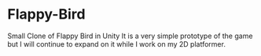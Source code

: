 # Flappy-Bird
Small Clone of Flappy Bird in Unity
It is a very simple prototype of the game but I will continue to expand on it while I work on my 2D platformer.
